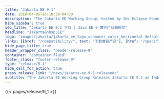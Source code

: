 ```yaml
---
title: "Jakarta EE 9.1"
date: 2018-04-05T16:10:38-04:00
description: "The Jakarta EE Working Group, hosted by the Eclipse Foundation, one of the world’s largest open source software foundations, today announced the release of the Jakarta EE 9.1 Platform and Web Profile specifications and related TCKs."
hide_sidebar: true
seo_title: "Jakarta EE 9.1 下载 | Java EE 9 兼容产品和规范"
headline: "Jakarta&nbsp;EE"
logo: "images/jakarta/jakarta_ee_logo_schooner_color_horizontal_default.png"
links: [[href: "/compatibility/", text: "下载兼容产品"], [href: "/specifications/", text: "规范"]]
hide_page_title: true
header_wrapper_class: "header-release-9"
container: "container-fluid"
footer_class: "footer-release-9"
type: "release/9.1"
hide_call_for_action: true
press_release_link: "/news/jakarta-ee-9-1-released/"
subtitle: "The Jakarta EE Working Group Releases Jakarta EE 9.1 as Industry Continues to Embrace Open Source Enterprise Java"
---
```


{{< pages/release/9_1 >}}